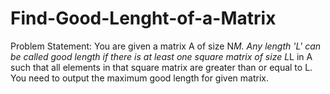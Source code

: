 # Find-Good-Lenght-of-a-Matrix
Problem Statement:
You are given a matrix A of size N*M. Any length 'L' can be called good length if there is at least one square matrix of size L*L in A such that all elements in that square matrix are greater than or equal to L. You need to output the maximum good length for given matrix.
